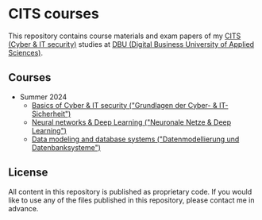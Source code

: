 # CITS courses

This repository contains course materials and exam papers of my
[CITS (Cyber & IT security)][1] studies at
[DBU (Digital Business University of Applied Sciences)][2].

## Courses

* Summer 2024
  - [Basics of Cyber & IT security ("Grundlagen der Cyber- & IT-Sicherheit")](GCIT01)
  - [Neural networks & Deep Learning ("Neuronale Netze & Deep Learning")](NNDL91)
  - [Data modeling and database systems ("Datenmodellierung und Datenbanksysteme")](DADA01)

## License

All content in this repository is published as proprietary code.
If you would like to use any of the files published in this
repository, please contact me in advance.

[1]: https://dbuas.de/master/cyber-it-security/
[2]: https://dbuas.de/
